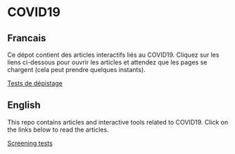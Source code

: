# COVID19

## Francais

Ce dépot contient des articles interactifs liés au COVID19. Cliquez sur les
liens ci-dessous pour ouvrir les articles et attendez que les pages se chargent (cela peut prendre quelques instants).

[Tests de dépistage](https://mybinder.org/v2/gh/JohanMabille/covid19/master?urlpath=%2Fvoila%2Frender%2Fcovid_tests.ipynb)

## English

This repo contains articles and interactive tools related to COVID19. Click
on the links below to read the articles.


[Screening tests](https://mybinder.org/v2/gh/JohanMabille/covid19/master?urlpath=%2Fvoila%2Frender%2Fcovid_tests.ipynb)
